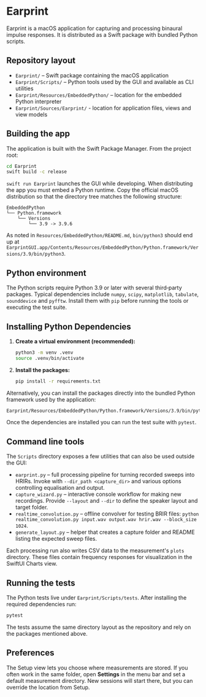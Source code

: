 # Earprint

Earprint is a macOS application for capturing and processing binaural impulse responses.
It is distributed as a Swift package with bundled Python scripts.

## Repository layout

- `Earprint/` – Swift package containing the macOS application
- `Earprint/Scripts/` – Python tools used by the GUI and available as CLI utilities
- `Earprint/Resources/EmbeddedPython/` – location for the embedded Python interpreter
- `Earprint/Sources/Earprint/` - location for application files, views and view models

## Building the app

The application is built with the Swift Package Manager. From the project root:

```bash
cd Earprint
swift build -c release
```

`swift run Earprint` launches the GUI while developing. When distributing the app you must embed a Python runtime. Copy the official macOS distribution so that the directory tree matches the following structure:

```text
EmbeddedPython
└── Python.framework
    └── Versions
        └── 3.9 -> 3.9.6
```

As noted in `Resources/EmbeddedPython/README.md`, `bin/python3` should end up at
`EarprintGUI.app/Contents/Resources/EmbeddedPython/Python.framework/Versions/3.9/bin/python3`.

## Python environment

The Python scripts require Python 3.9 or later with several third‑party packages.
Typical dependencies include `numpy`, `scipy`, `matplotlib`, `tabulate`,
`sounddevice` and `pyfftw`. Install them with `pip` before running the tools or
executing the test suite.

## Installing Python Dependencies

1. **Create a virtual environment (recommended):**

   ```bash
   python3 -m venv .venv
   source .venv/bin/activate
   ```

2. **Install the packages:**

   ```bash
   pip install -r requirements.txt
   ```

Alternatively, you can install the packages directly into the bundled Python framework used by the application:

```bash
Earprint/Resources/EmbeddedPython/Python.framework/Versions/3.9/bin/python3 -m pip install -r requirements.txt
```

Once the dependencies are installed you can run the test suite with `pytest`.

## Command line tools

The `Scripts` directory exposes a few utilities that can also be used outside the GUI:

- `earprint.py` – full processing pipeline for turning recorded sweeps into HRIRs.
  Invoke with `--dir_path <capture_dir>` and various options controlling equalisation and output.
- `capture_wizard.py` – interactive console workflow for making new recordings.
  Provide `--layout` and `--dir` to define the speaker layout and target folder.
- `realtime_convolution.py` – offline convolver for testing BRIR files:
  `python realtime_convolution.py input.wav output.wav hrir.wav --block_size 1024`.
- `generate_layout.py` – helper that creates a capture folder and README listing
  the expected sweep files.

Each processing run also writes CSV data to the measurement's `plots`
directory. These files contain frequency responses for visualization in the
SwiftUI Charts view.

## Running the tests

The Python tests live under `Earprint/Scripts/tests`. After installing the
required dependencies run:

```bash
pytest
```

The tests assume the same directory layout as the repository and rely on the
packages mentioned above.

## Preferences

The Setup view lets you choose where measurements are stored. If you
often work in the same folder, open **Settings** in the menu bar and set a
default measurement directory. New sessions will start there, but you can
override the location from Setup.
